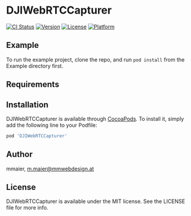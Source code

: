 # DJIWebRTCCapturer

[![CI Status](https://img.shields.io/travis/mmaier/DJIWebRTCCapturer.svg?style=flat)](https://travis-ci.org/mmaier/DJIWebRTCCapturer)
[![Version](https://img.shields.io/cocoapods/v/DJIWebRTCCapturer.svg?style=flat)](https://cocoapods.org/pods/DJIWebRTCCapturer)
[![License](https://img.shields.io/cocoapods/l/DJIWebRTCCapturer.svg?style=flat)](https://cocoapods.org/pods/DJIWebRTCCapturer)
[![Platform](https://img.shields.io/cocoapods/p/DJIWebRTCCapturer.svg?style=flat)](https://cocoapods.org/pods/DJIWebRTCCapturer)

## Example

To run the example project, clone the repo, and run `pod install` from the Example directory first.

## Requirements

## Installation

DJIWebRTCCapturer is available through [CocoaPods](https://cocoapods.org). To install
it, simply add the following line to your Podfile:

```ruby
pod 'DJIWebRTCCapturer'
```

## Author

mmaier, m.maier@mmwebdesign.at

## License

DJIWebRTCCapturer is available under the MIT license. See the LICENSE file for more info.
